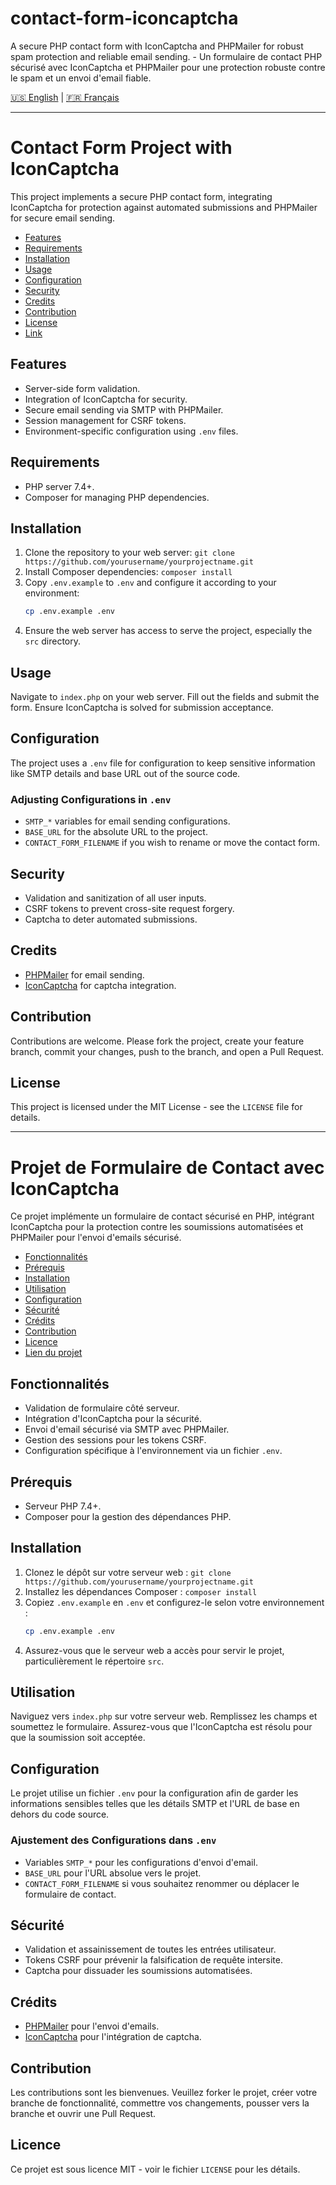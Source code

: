 
# contact-form-iconcaptcha
A secure PHP contact form with IconCaptcha and PHPMailer for robust spam protection and reliable email sending. - Un formulaire de contact PHP sécurisé avec IconCaptcha et PHPMailer pour une protection robuste contre le spam et un envoi d'email fiable.

[🇺🇸 English](#contact-form-project-with-iconcaptcha) | [🇫🇷 Français](#projet-de-formulaire-de-contact-avec-iconcaptcha)

---

# Contact Form Project with IconCaptcha
This project implements a secure PHP contact form, integrating IconCaptcha for protection against automated submissions and PHPMailer for secure email sending.

- [Features](#features)
- [Requirements](#requirements)
- [Installation](#installation)
- [Usage](#usage)
- [Configuration](#configuration)
- [Security](#security)
- [Credits](#credits)
- [Contribution](#contribution)
- [License](#license)
- [Link](#link)

## Features

- Server-side form validation.
- Integration of IconCaptcha for security.
- Secure email sending via SMTP with PHPMailer.
- Session management for CSRF tokens.
- Environment-specific configuration using `.env` files.

## Requirements

- PHP server 7.4+.
- Composer for managing PHP dependencies.

## Installation

1. Clone the repository to your web server: `git clone https://github.com/yourusername/yourprojectname.git`
2. Install Composer dependencies: `composer install`
3. Copy `.env.example` to `.env` and configure it according to your environment:
   ```bash
   cp .env.example .env
   ```
4. Ensure the web server has access to serve the project, especially the `src` directory.

## Usage

Navigate to `index.php` on your web server. Fill out the fields and submit the form. Ensure IconCaptcha is solved for submission acceptance.

## Configuration

The project uses a `.env` file for configuration to keep sensitive information like SMTP details and base URL out of the source code.

### Adjusting Configurations in `.env`

- `SMTP_*` variables for email sending configurations.
- `BASE_URL` for the absolute URL to the project.
- `CONTACT_FORM_FILENAME` if you wish to rename or move the contact form.

## Security

- Validation and sanitization of all user inputs.
- CSRF tokens to prevent cross-site request forgery.
- Captcha to deter automated submissions.

## Credits

- [PHPMailer](https://github.com/PHPMailer/PHPMailer) for email sending.
- [IconCaptcha](https://github.com/fabianwennink/IconCaptcha-PHP) for captcha integration.

## Contribution

Contributions are welcome. Please fork the project, create your feature branch, commit your changes, push to the branch, and open a Pull Request.

## License

This project is licensed under the MIT License - see the `LICENSE` file for details.

---

# Projet de Formulaire de Contact avec IconCaptcha
Ce projet implémente un formulaire de contact sécurisé en PHP, intégrant IconCaptcha pour la protection contre les soumissions automatisées et PHPMailer pour l'envoi d'emails sécurisé.

- [Fonctionnalités](#fonctionnalités)
- [Prérequis](#prérequis)
- [Installation](#installation-1)
- [Utilisation](#utilisation)
- [Configuration](#configuration-1)
- [Sécurité](#sécurité)
- [Crédits](#crédits)
- [Contribution](#contribution-1)
- [Licence](#licence)
- [Lien du projet](#lien-du-projet)

## Fonctionnalités

- Validation de formulaire côté serveur.
- Intégration d'IconCaptcha pour la sécurité.
- Envoi d'email sécurisé via SMTP avec PHPMailer.
- Gestion des sessions pour les tokens CSRF.
- Configuration spécifique à l'environnement via un fichier `.env`.

## Prérequis

- Serveur PHP 7.4+.
- Composer pour la gestion des dépendances PHP.

## Installation

1. Clonez le dépôt sur votre serveur web : `git clone https://github.com/yourusername/yourprojectname.git`
2. Installez les dépendances Composer : `composer install`
3. Copiez `.env.example` en `.env` et configurez-le selon votre environnement :
   ```bash
   cp .env.example .env
   ```
4. Assurez-vous que le serveur web a accès pour servir le projet, particulièrement le répertoire `src`.

## Utilisation

Naviguez vers `index.php` sur votre serveur web. Remplissez les champs et soumettez le formulaire. Assurez-vous que l'IconCaptcha est résolu pour que la soumission soit acceptée.

## Configuration

Le projet utilise un fichier `.env` pour la configuration afin de garder les informations sensibles telles que les détails SMTP et l'URL de base en dehors du code source.

### Ajustement des Configurations dans `.env`

- Variables `SMTP_*` pour les configurations d'envoi d'email.
- `BASE_URL` pour l'URL absolue vers le projet.
- `CONTACT_FORM_FILENAME` si vous souhaitez renommer ou déplacer le formulaire de contact.

## Sécurité

- Validation et assainissement de toutes les entrées utilisateur.
- Tokens CSRF pour prévenir la falsification de requête intersite.
- Captcha pour dissuader les soumissions automatisées.

## Crédits

- [PHPMailer](https://github.com/PHPMailer/PHPMailer) pour l'envoi d'emails.
- [IconCaptcha](https://github.com/fabianwennink/IconCaptcha-PHP) pour l'intégration de captcha.

## Contribution

Les contributions sont les bienvenues. Veuillez forker le projet, créer votre branche de fonctionnalité, commettre vos changements, pousser vers la branche et ouvrir une Pull Request.

## Licence

Ce projet est sous licence MIT - voir le fichier `LICENSE` pour les détails.
